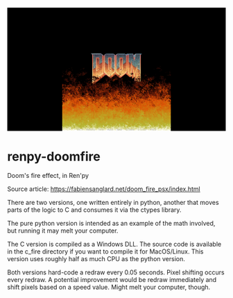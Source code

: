 ![Screenshot](/screenshot.png?raw=true "Screenshot")

# renpy-doomfire
Doom's fire effect, in Ren'py

Source article: https://fabiensanglard.net/doom_fire_psx/index.html

There are two versions, one written entirely in python, another that moves parts of the logic to C and consumes it via the ctypes library.

The pure python version is intended as an example of the math involved, but running it may melt your computer.

The C version is compiled as a Windows DLL. The source code is available in the c_fire directory if you want to compile it for MacOS/Linux.
This version uses roughly half as much CPU as the python version.

Both versions hard-code a redraw every 0.05 seconds. Pixel shifting occurs every redraw.
A potential improvement would be redraw immediately and shift pixels based on a speed value. Might melt your computer, though.